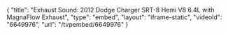 {
    "title": "Exhaust Sound: 2012 Dodge Charger SRT-8 Hemi V8 6.4L with MagnaFlow Exhaust",
    "type": "embed",
    "layout": "iframe-static",
    "videoId": "6649976",
    "url": "\/tvpembed\/6649976"
}